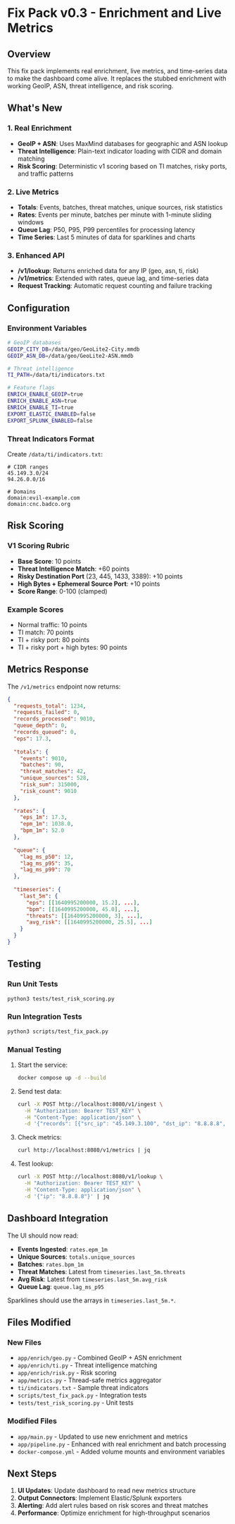 # Fix Pack v0.3 - Enrichment and Live Metrics

## Overview

This fix pack implements real enrichment, live metrics, and time-series data to make the dashboard come alive. It replaces the stubbed enrichment with working GeoIP, ASN, threat intelligence, and risk scoring.

## What's New

### 1. Real Enrichment
- **GeoIP + ASN**: Uses MaxMind databases for geographic and ASN lookup
- **Threat Intelligence**: Plain-text indicator loading with CIDR and domain matching
- **Risk Scoring**: Deterministic v1 scoring based on TI matches, risky ports, and traffic patterns

### 2. Live Metrics
- **Totals**: Events, batches, threat matches, unique sources, risk statistics
- **Rates**: Events per minute, batches per minute with 1-minute sliding windows
- **Queue Lag**: P50, P95, P99 percentiles for processing latency
- **Time Series**: Last 5 minutes of data for sparklines and charts

### 3. Enhanced API
- **/v1/lookup**: Returns enriched data for any IP (geo, asn, ti, risk)
- **/v1/metrics**: Extended with rates, queue lag, and time-series data
- **Request Tracking**: Automatic request counting and failure tracking

## Configuration

### Environment Variables
```bash
# GeoIP databases
GEOIP_CITY_DB=/data/geo/GeoLite2-City.mmdb
GEOIP_ASN_DB=/data/geo/GeoLite2-ASN.mmdb

# Threat intelligence
TI_PATH=/data/ti/indicators.txt

# Feature flags
ENRICH_ENABLE_GEOIP=true
ENRICH_ENABLE_ASN=true
ENRICH_ENABLE_TI=true
EXPORT_ELASTIC_ENABLED=false
EXPORT_SPLUNK_ENABLED=false
```

### Threat Indicators Format
Create `/data/ti/indicators.txt`:
```
# CIDR ranges
45.149.3.0/24
94.26.0.0/16

# Domains
domain:evil-example.com
domain:cnc.badco.org
```

## Risk Scoring

### V1 Scoring Rubric
- **Base Score**: 10 points
- **Threat Intelligence Match**: +60 points
- **Risky Destination Port** (23, 445, 1433, 3389): +10 points
- **High Bytes + Ephemeral Source Port**: +10 points
- **Score Range**: 0-100 (clamped)

### Example Scores
- Normal traffic: 10 points
- TI match: 70 points
- TI + risky port: 80 points
- TI + risky port + high bytes: 90 points

## Metrics Response

The `/v1/metrics` endpoint now returns:

```json
{
  "requests_total": 1234,
  "requests_failed": 0,
  "records_processed": 9010,
  "queue_depth": 0,
  "records_queued": 0,
  "eps": 17.3,
  
  "totals": {
    "events": 9010,
    "batches": 90,
    "threat_matches": 42,
    "unique_sources": 528,
    "risk_sum": 315000,
    "risk_count": 9010
  },
  
  "rates": {
    "eps_1m": 17.3,
    "epm_1m": 1038.0,
    "bpm_1m": 52.0
  },
  
  "queue": {
    "lag_ms_p50": 12,
    "lag_ms_p95": 35,
    "lag_ms_p99": 70
  },
  
  "timeseries": {
    "last_5m": {
      "eps": [[1640995200000, 15.2], ...],
      "bpm": [[1640995200000, 45.0], ...],
      "threats": [[1640995200000, 3], ...],
      "avg_risk": [[1640995200000, 25.5], ...]
    }
  }
}
```

## Testing

### Run Unit Tests
```bash
python3 tests/test_risk_scoring.py
```

### Run Integration Tests
```bash
python3 scripts/test_fix_pack.py
```

### Manual Testing
1. Start the service:
   ```bash
   docker compose up -d --build
   ```

2. Send test data:
   ```bash
   curl -X POST http://localhost:8080/v1/ingest \
     -H "Authorization: Bearer TEST_KEY" \
     -H "Content-Type: application/json" \
     -d '{"records": [{"src_ip": "45.149.3.100", "dst_ip": "8.8.8.8", "dst_port": 445, "bytes": 1000, "ts": 1640995200000}]}'
   ```

3. Check metrics:
   ```bash
   curl http://localhost:8080/v1/metrics | jq
   ```

4. Test lookup:
   ```bash
   curl -X POST http://localhost:8080/v1/lookup \
     -H "Authorization: Bearer TEST_KEY" \
     -H "Content-Type: application/json" \
     -d '{"ip": "8.8.8.8"}' | jq
   ```

## Dashboard Integration

The UI should now read:
- **Events Ingested**: `rates.epm_1m`
- **Unique Sources**: `totals.unique_sources`
- **Batches**: `rates.bpm_1m`
- **Threat Matches**: Latest from `timeseries.last_5m.threats`
- **Avg Risk**: Latest from `timeseries.last_5m.avg_risk`
- **Queue Lag**: `queue.lag_ms_p95`

Sparklines should use the arrays in `timeseries.last_5m.*`.

## Files Modified

### New Files
- `app/enrich/geo.py` - Combined GeoIP + ASN enrichment
- `app/enrich/ti.py` - Threat intelligence matching
- `app/enrich/risk.py` - Risk scoring
- `app/metrics.py` - Thread-safe metrics aggregator
- `ti/indicators.txt` - Sample threat indicators
- `scripts/test_fix_pack.py` - Integration tests
- `tests/test_risk_scoring.py` - Unit tests

### Modified Files
- `app/main.py` - Updated to use new enrichment and metrics
- `app/pipeline.py` - Enhanced with real enrichment and batch processing
- `docker-compose.yml` - Added volume mounts and environment variables

## Next Steps

1. **UI Updates**: Update dashboard to read new metrics structure
2. **Output Connectors**: Implement Elastic/Splunk exporters
3. **Alerting**: Add alert rules based on risk scores and threat matches
4. **Performance**: Optimize enrichment for high-throughput scenarios
